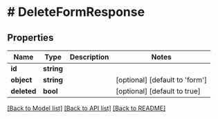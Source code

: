 # # DeleteFormResponse

## Properties

Name | Type | Description | Notes
------------ | ------------- | ------------- | -------------
**id** | **string** |  | 
**object** | **string** |  | [optional] [default to 'form']
**deleted** | **bool** |  | [optional] [default to true]

[[Back to Model list]](../../README.md#documentation-for-models) [[Back to API list]](../../README.md#documentation-for-api-endpoints) [[Back to README]](../../README.md)


